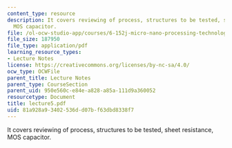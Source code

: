 ```yaml
---
content_type: resource
description: It covers reviewing of process, structures to be tested, sheet resistance,
  MOS capacitor.
file: /ol-ocw-studio-app/courses/6-152j-micro-nano-processing-technology-fall-2005/81a928a93402536dd07bf63dbd8338f7_lecture5.pdf
file_size: 187950
file_type: application/pdf
learning_resource_types:
- Lecture Notes
license: https://creativecommons.org/licenses/by-nc-sa/4.0/
ocw_type: OCWFile
parent_title: Lecture Notes
parent_type: CourseSection
parent_uid: 950e560c-e84e-a828-a85a-111d9a360052
resourcetype: Document
title: lecture5.pdf
uid: 81a928a9-3402-536d-d07b-f63dbd8338f7
---
```

It covers reviewing of process, structures to be tested, sheet resistance, MOS capacitor.